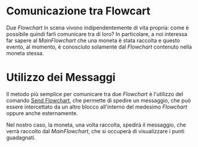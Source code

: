 # Comunicazione tra Flowcart

Due _Flowchart_ in scena vivono indipendentemente di vita propria: come è possibile quindi farli comunicare tra di loro? In particolare, a noi interessa far sapere al _MainFlowchart_ che una moneta è stata raccolta e questo evento, al momento, è conosciuto solamente dal _Flowchart_ contenuto nella moneta stessa.

# Utilizzo dei Messaggi

Il metodo più semplice per comunicare tra due _Flowchart_ è l'utilizzo del comando [Send Flowchart](http://fungusdocs.snozbot.com/flow_commands.html#SendMessage), che permette di spedire un messaggio, che può essere intercettato da un altro blocco all'interno del medesimo _Flowchart_ oppure anche esternamente.

Nel nostro caso, la moneta, una volta raccolta, spedirà il messaggio, che verrà raccolto dal _MainFlowchart_, che si occuperà di visualizzare i punti guadagnati.